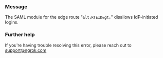 
### Message
The SAML module for the edge route "`&lt;RTEID&gt;`" disallows IdP-initiated logins.

### Further help
If you're having trouble resolving this error, please reach out to [support@ngrok.com](mailto:support@ngrok.com?subject=Help%20with%20ERR_NGROK_5317)


